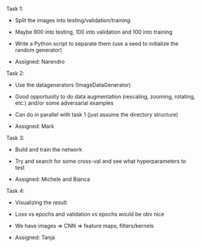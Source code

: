 Task 1:
  - Split the images into testing/validation/training
  - Maybe 900 into testing, 100 into validation and 100 into training
  - Write a Python script to separate them (use a seed to initialize the random generator)

  - Assigned: Narendro

Task 2:
  - Use the datagenerators (ImageDataGenerator)
  - Good opportunity to do data augmentation (rescaling, zooming, rotating, etc.) and/or some adversarial examples
  - Can do in parallel with task 1 (just assume the directory structure)

  - Assigned: Mark

Task 3:
  - Build and train the network
  - Try and search for some cross-val and see what hyperparameters to test
  
  - Assigned: Michele and Bianca

Task 4:
  - Visualizing the result
  - Loss vs epochs and validation vs epochs would be obv nice
  - We have images => CNN => feature maps, filters/kernels
  
  - Assigned: Tanja

